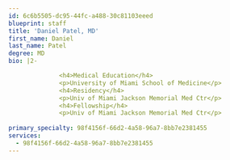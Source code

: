 ```yaml
---
id: 6c6b5505-dc95-44fc-a488-30c81103eeed
blueprint: staff
title: 'Daniel Patel, MD'
first_name: Daniel
last_name: Patel
degree: MD
bio: |2-

              <h4>Medical Education</h4>
              <p>University of Miami School of Medicine</p>
              <h4>Residency</h4>
              <p>Univ of Miami Jackson Memorial Med Ctr</p>
              <h4>Fellowship</h4>
              <p>Univ of Miami Jackson Memorial Med Ctr</p>
          
primary_specialty: 98f4156f-66d2-4a58-96a7-8bb7e2381455
services:
  - 98f4156f-66d2-4a58-96a7-8bb7e2381455
---
```

